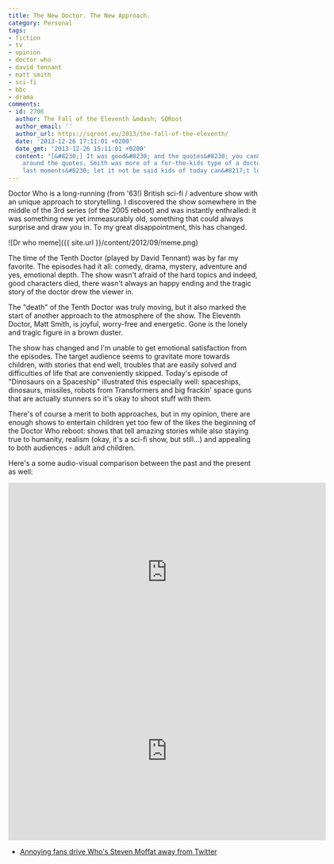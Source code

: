 ```yaml
---
title: The New Doctor. The New Approach.
category: Personal
tags:
- fiction
- tv
- opinion
- doctor who
- david tennant
- matt smith
- sci-fi
- bbc
- drama
comments:
- id: 2706
  author: The Fall of the Eleventh &mdash; SQRoot
  author_email: ''
  author_url: https://sqroot.eu/2013/the-fall-of-the-eleventh/
  date: '2013-12-26 17:11:01 +0200'
  date_gmt: '2013-12-26 15:11:01 +0200'
  content: "[&#8230;] It was good&#8230; and the quotes&#8230; you can&#8217;t get
    around the quotes. Smith was more of a for-the-kids type of a doctor, but his
    last moments&#8230; let it not be said kids of today can&#8217;t learn [&#8230;]"
---
```

Doctor Who is a long-running (from '63!) British sci-fi / adventure show with an unique approach to storytelling. I discovered the show somewhere in the middle of the 3rd series (of the 2005 reboot) and was instantly enthralled: it was something new yet immeasurably old, something that could always surprise and draw you in. To my great disappointment, this has changed.

![Dr who meme]({{ site.url }}/content/2012/09/meme.png)

The time of the Tenth Doctor (played by David Tennant) was by far my favorite. The episodes had it all: comedy, drama, mystery, adventure and yes, emotional depth. The show wasn't afraid of the hard topics and indeed, good characters died, there wasn't always an happy ending and the tragic story of the doctor drew the viewer in.

The "death" of the Tenth Doctor was truly moving, but it also marked the start of another approach to the atmosphere of the show. The Eleventh Doctor, Matt Smith, is joyful, worry-free and energetic. Gone is the lonely and tragic figure in a brown duster.

The show has changed and I'm unable to get emotional satisfaction from the episodes. The target audience seems to gravitate more towards children, with stories that end well, troubles that are easily solved and difficulties of life that are conveniently skipped. Today's episode of "Dinosaurs on a Spaceship" illustrated this especially well: spaceships, dinosaurs, missiles, robots from Transformers and big frackin' space guns that are actually stunners so it's okay to shoot stuff with them.

There's of course a merit to both approaches, but in my opinion, there are enough shows to entertain children yet too few of the likes the beginning of the Doctor Who reboot: shows that tell amazing stories while also staying true to humanity, realism (okay, it's a sci-fi show, but still...) and appealing to both audiences - adult and children.

Here's a some audio-visual comparison between the past and the present as well:
<iframe src="http://www.youtube.com/embed/z8Yssg1FBYg?rel=0" frameborder="0" width="640" height="360"></iframe>
<iframe src="http://www.youtube.com/embed/Oo2RKAHu-kI?rel=0" frameborder="0" width="640" height="360"></iframe>
<ul>
<li><a href="http://blastr.com/2012/09/annoying-fans-drive-whos.php">Annoying fans drive Who's Steven Moffat away from Twitter</a></li>
</ul>
